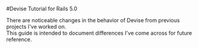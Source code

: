 #Devise Tutorial for Rails 5.0

There are noticeable changes in the behavior of Devise from previous projects I've worked on.  
This guide is intended to document differences I've come across for future reference.

